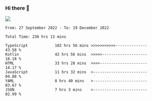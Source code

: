 ### Hi there 👋

<!--<a href="https://github.com/search?o=desc&q=author%3Abushiyi&s=committer-date&type=Commits">-->
<!--    <img align="center" height = "178" src="https://github-readme-stats.vercel.app/api?username=bushiyi&count_private=true&show_icons=true&theme=noctis_minimus&hide=contribs&include_all_commits=true" />-->
<!--</a>-->
<!--<a href="https://github.com/bushiyi?tab=repositories">-->
<!--    <img align="center" height = "178" src="https://github-readme-stats.vercel.app/api/top-langs/?username=bushiyi&count_private=true&theme=noctis_minimus" />-->
<!--</a>-->
 
<!-- [![Ashutosh's github activity graph](https://activity-graph.herokuapp.com/graph?username=bushiyi&theme=react&bg_color=1B2932&point=698B69&line=698B69)](https://github.com/ashutosh00710/github-readme-activity-graph)
 -->


![](https://raw.githubusercontent.com/bushiyi/bushiyi/master/assets/github-contribution-grid-snake.svg)

<!--START_SECTION:waka-->

```text
From: 27 September 2022 - To: 19 December 2022

Total Time: 236 hrs 13 mins

TypeScript            102 hrs 56 mins >>>>>>>>>>>--------------   43.58 %
Kotlin                42 hrs 56 mins  >>>>>--------------------   18.18 %
HTML                  33 hrs 28 mins  >>>>---------------------   14.17 %
JavaScript            11 hrs 32 mins  >------------------------   04.88 %
YAML                  8 hrs 40 mins   >------------------------   03.67 %
JSON                  7 hrs 3 mins    >------------------------   02.99 %
```

<!--END_SECTION:waka-->

